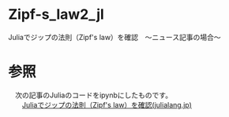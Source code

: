 # Zipf-s_law2_jl
Juliaでジップの法則（Zipf's law）を確認　～ニュース記事の場合～

# 参照
　次の記事のJuliaのコードをipynbにしたものです。  
　　[Juliaでジップの法則（Zipf's law）を確認(julialang.jp)](https://julialang.jp/2022/07/04/zipfs-law2/)
